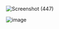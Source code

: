![Screenshot (447)](https://user-images.githubusercontent.com/89120960/205122175-6278b4c9-c3b0-4cda-a5b9-cc117762c72a.png)

![image](https://user-images.githubusercontent.com/89120960/205122121-50a9dfe0-8cd3-4907-a07a-2be73936df2b.png)
